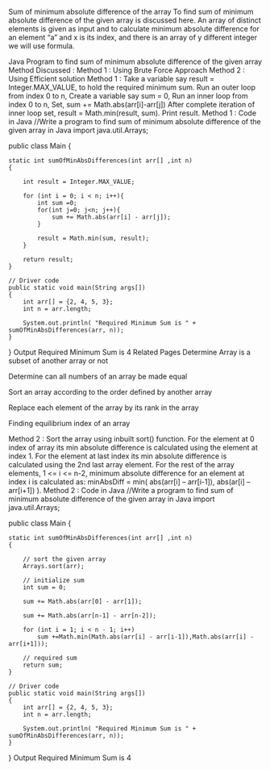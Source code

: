 Sum of minimum absolute difference of the array
To find sum of minimum absolute difference of the given array is discussed here. An array of distinct elements is given as input and to calculate minimum absolute difference for an element “a” and x is its index, and there is an array of y different integer we will use formula.

Java Program to find sum of minimum absolute difference of the given array
Method Discussed :
Method 1 : Using Brute Force Approach
Method 2 : Using Efficient solution
Method 1 :
Take a variable say result = Integer.MAX_VALUE, to hold the required minimum sum.
Run an outer loop from index 0 to n,
Create a variable say sum = 0,
Run an inner loop from index 0 to n,
Set, sum += Math.abs(arr[i]-arr[j])
After complete iteration of inner loop set,
result = Math.min(result, sum).
Print result.
Method 1 : Code in Java
//Write a program to find sum of minimum absolute difference of the given array in Java
import java.util.Arrays;
 
public class Main {
     
    static int sumOfMinAbsDifferences(int arr[] ,int n)
    {
        
        int result = Integer.MAX_VALUE;
         
        for (int i = 0; i < n; i++){
            int sum =0;
            for(int j=0; j<n; j++){
                sum += Math.abs(arr[i] - arr[j]);
            }
            
            result = Math.min(sum, result);
        }
            
        return result;
    }    
 
    // Driver code
    public static void main(String args[])
    {
        int arr[] = {2, 4, 5, 3};
        int n = arr.length;
         
        System.out.println( "Required Minimum Sum is " + sumOfMinAbsDifferences(arr, n));
    }
}
Output
Required Minimum Sum is 4
Related Pages
Determine Array is a subset of another array or not

Determine can all numbers of an array be made equal

Sort an array according to the order defined by another array 

Replace each element of the array by its rank in the array

Finding equilibrium index of an array

Method 2 :
Sort the array using inbuilt sort() function.
For the element at 0 index of array its min absolute difference is calculated using the element at index 1.
For the element at last index its min absolute difference is calculated using the 2nd last array element.
For the rest of the array elements, 1 <= i <= n-2, minimum absolute difference for an element at index i is calculated as: minAbsDiff = min( abs(arr[i] – arr[i-1]), abs(ar[i] – arr[i+1]) ).
Method 2 : Code in Java
//Write a program to find sum of minimum absolute difference of the given array in Java
import java.util.Arrays;
 
public class Main {
     
    static int sumOfMinAbsDifferences(int arr[] ,int n)
    {
         
        // sort the given array
        Arrays.sort(arr);
         
        // initialize sum
        int sum = 0;
         
        sum += Math.abs(arr[0] - arr[1]);
         
        sum += Math.abs(arr[n-1] - arr[n-2]);
         
        for (int i = 1; i < n - 1; i++)
            sum +=Math.min(Math.abs(arr[i] - arr[i-1]),Math.abs(arr[i] - arr[i+1]));
             
        // required sum
        return sum;
    }    
 
    // Driver code
    public static void main(String args[])
    {
        int arr[] = {2, 4, 5, 3};
        int n = arr.length;
         
        System.out.println( "Required Minimum Sum is " + sumOfMinAbsDifferences(arr, n));
    }
}
Output
Required Minimum Sum is 4
